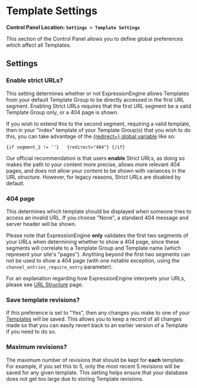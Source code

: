 <!--
    This source file is part of the open source project
    ExpressionEngine User Guide (https://github.com/ExpressionEngine/ExpressionEngine-User-Guide)

    @link      https://expressionengine.com/
    @copyright Copyright (c) 2003-2020, Packet Tide, LLC (https://packettide.com)
    @license   https://expressionengine.com/license Licensed under Apache License, Version 2.0
-->

# Template Settings

**Control Panel Location: `Settings > Template Settings`**

This section of the Control Panel allows you to define global preferences which affect all Templates.

## Settings

### Enable strict URLs?

This setting determines whether or not ExpressionEngine allows Templates from your default Template Group to be directly accessed in the first URL segment. Enabling Strict URLs requires that the first URL segment be a valid Template Group only, or a 404 page is shown.

If you wish to extend this to the second segment, requiring a valid template, then in your "index" template of your Template Group(s) that you wish to do this, you can take advantage of the [{redirect=} global variable](templates/globals/single-variables.md#redirect) like so:

    {if segment_2 != ''}   {redirect="404"} {/if}

Our official recommendation is that users **enable** Strict URLs, as doing so makes the path to your content more precise, allows more relevant 404 pages, and does not allow your content to be shown with variances in the URL structure. However, for legacy reasons, Strict URLs are disabled by default.

### 404 page

This determines which template should be displayed when someone tries to access an invalid URL. If you choose "None", a standard 404 message and server header will be shown.

Please note that ExpressionEngine **only** validates the first two segments of your URLs when determining whether to show a 404 page, since these segments will correlate to a Template Group and Template name (which represent your site's "pages"). Anything beyond the first two segments can not be used to show a 404 page (with one notable exception, using the `channel_entries_require_entry` parameter).

For an explanation regarding how ExpressionEngine interprets your URLs, please see [URL Structure](general/url-structure.md) page.

### Save template revisions?

If this preference is set to "Yes", then any changes you make to one of your [Templates](control-panel/template-manager.md#edit-template) will be saved. This allows you to keep a record of all changes made so that you can easily revert back to an earlier version of a Template if you need to do so.

### Maximum revisions?

The maximum number of revisions that should be kept for **each** template. For example, if you set this to 5, only the most recent 5 revisions will be saved for any given template. This setting helps ensure that your database does not get too large due to storing Template revisions.
